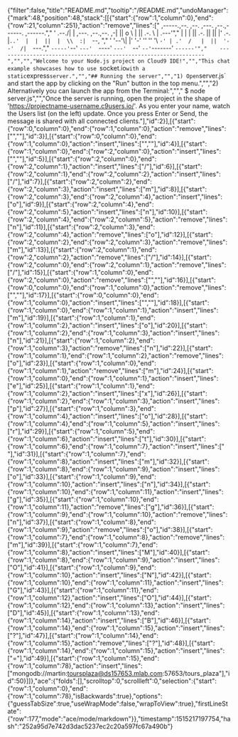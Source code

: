 {"filter":false,"title":"README.md","tooltip":"/README.md","undoManager":{"mark":48,"position":48,"stack":[[{"start":{"row":1,"column":0},"end":{"row":21,"column":251},"action":"remove","lines":["     ,-----.,--.                  ,--. ,---.   ,--.,------.  ,------.","    '  .--./|  | ,---. ,--.,--. ,-|  || o   \\  |  ||  .-.  \\ |  .---'","    |  |    |  || .-. ||  ||  |' .-. |`..'  |  |  ||  |  \\  :|  `--, ","    '  '--'\\|  |' '-' ''  ''  '\\ `-' | .'  /   |  ||  '--'  /|  `---.","     `-----'`--' `---'  `----'  `---'  `--'    `--'`-------' `------'","    ----------------------------------------------------------------- ","","","Welcome to your Node.js project on Cloud9 IDE!","","This chat example showcases how to use `socket.io` with a static `express` server.","","## Running the server","","1) Open `server.js` and start the app by clicking on the \"Run\" button in the top menu.","","2) Alternatively you can launch the app from the Terminal:","","    $ node server.js","","Once the server is running, open the project in the shape of 'https://projectname-username.c9users.io/'. As you enter your name, watch the Users list (on the left) update. Once you press Enter or Send, the message is shared with all connected clients."],"id":2}],[{"start":{"row":0,"column":0},"end":{"row":1,"column":0},"action":"remove","lines":["",""],"id":3}],[{"start":{"row":0,"column":0},"end":{"row":1,"column":0},"action":"insert","lines":["",""],"id":4}],[{"start":{"row":1,"column":0},"end":{"row":2,"column":0},"action":"insert","lines":["",""],"id":5}],[{"start":{"row":2,"column":0},"end":{"row":2,"column":1},"action":"insert","lines":["/"],"id":6}],[{"start":{"row":2,"column":1},"end":{"row":2,"column":2},"action":"insert","lines":["/"],"id":7}],[{"start":{"row":2,"column":2},"end":{"row":2,"column":3},"action":"insert","lines":["m"],"id":8}],[{"start":{"row":2,"column":3},"end":{"row":2,"column":4},"action":"insert","lines":["o"],"id":9}],[{"start":{"row":2,"column":4},"end":{"row":2,"column":5},"action":"insert","lines":["n"],"id":10}],[{"start":{"row":2,"column":4},"end":{"row":2,"column":5},"action":"remove","lines":["n"],"id":11}],[{"start":{"row":2,"column":3},"end":{"row":2,"column":4},"action":"remove","lines":["o"],"id":12}],[{"start":{"row":2,"column":2},"end":{"row":2,"column":3},"action":"remove","lines":["m"],"id":13}],[{"start":{"row":2,"column":1},"end":{"row":2,"column":2},"action":"remove","lines":["/"],"id":14}],[{"start":{"row":2,"column":0},"end":{"row":2,"column":1},"action":"remove","lines":["/"],"id":15}],[{"start":{"row":1,"column":0},"end":{"row":2,"column":0},"action":"remove","lines":["",""],"id":16}],[{"start":{"row":0,"column":0},"end":{"row":1,"column":0},"action":"remove","lines":["",""],"id":17}],[{"start":{"row":0,"column":0},"end":{"row":1,"column":0},"action":"insert","lines":["",""],"id":18}],[{"start":{"row":1,"column":0},"end":{"row":1,"column":1},"action":"insert","lines":["m"],"id":19}],[{"start":{"row":1,"column":1},"end":{"row":1,"column":2},"action":"insert","lines":["o"],"id":20}],[{"start":{"row":1,"column":2},"end":{"row":1,"column":3},"action":"insert","lines":["n"],"id":21}],[{"start":{"row":1,"column":2},"end":{"row":1,"column":3},"action":"remove","lines":["n"],"id":22}],[{"start":{"row":1,"column":1},"end":{"row":1,"column":2},"action":"remove","lines":["o"],"id":23}],[{"start":{"row":1,"column":0},"end":{"row":1,"column":1},"action":"remove","lines":["m"],"id":24}],[{"start":{"row":1,"column":0},"end":{"row":1,"column":1},"action":"insert","lines":["e"],"id":25}],[{"start":{"row":1,"column":1},"end":{"row":1,"column":2},"action":"insert","lines":["x"],"id":26}],[{"start":{"row":1,"column":2},"end":{"row":1,"column":3},"action":"insert","lines":["p"],"id":27}],[{"start":{"row":1,"column":3},"end":{"row":1,"column":4},"action":"insert","lines":["o"],"id":28}],[{"start":{"row":1,"column":4},"end":{"row":1,"column":5},"action":"insert","lines":["r"],"id":29}],[{"start":{"row":1,"column":5},"end":{"row":1,"column":6},"action":"insert","lines":["t"],"id":30}],[{"start":{"row":1,"column":6},"end":{"row":1,"column":7},"action":"insert","lines":[" "],"id":31}],[{"start":{"row":1,"column":7},"end":{"row":1,"column":8},"action":"insert","lines":["m"],"id":32}],[{"start":{"row":1,"column":8},"end":{"row":1,"column":9},"action":"insert","lines":["o"],"id":33}],[{"start":{"row":1,"column":9},"end":{"row":1,"column":10},"action":"insert","lines":["n"],"id":34}],[{"start":{"row":1,"column":10},"end":{"row":1,"column":11},"action":"insert","lines":["g"],"id":35}],[{"start":{"row":1,"column":10},"end":{"row":1,"column":11},"action":"remove","lines":["g"],"id":36}],[{"start":{"row":1,"column":9},"end":{"row":1,"column":10},"action":"remove","lines":["n"],"id":37}],[{"start":{"row":1,"column":8},"end":{"row":1,"column":9},"action":"remove","lines":["o"],"id":38}],[{"start":{"row":1,"column":7},"end":{"row":1,"column":8},"action":"remove","lines":["m"],"id":39}],[{"start":{"row":1,"column":7},"end":{"row":1,"column":8},"action":"insert","lines":["M"],"id":40}],[{"start":{"row":1,"column":8},"end":{"row":1,"column":9},"action":"insert","lines":["O"],"id":41}],[{"start":{"row":1,"column":9},"end":{"row":1,"column":10},"action":"insert","lines":["N"],"id":42}],[{"start":{"row":1,"column":10},"end":{"row":1,"column":11},"action":"insert","lines":["G"],"id":43}],[{"start":{"row":1,"column":11},"end":{"row":1,"column":12},"action":"insert","lines":["O"],"id":44}],[{"start":{"row":1,"column":12},"end":{"row":1,"column":13},"action":"insert","lines":["D"],"id":45}],[{"start":{"row":1,"column":13},"end":{"row":1,"column":14},"action":"insert","lines":["B"],"id":46}],[{"start":{"row":1,"column":14},"end":{"row":1,"column":15},"action":"insert","lines":["?"],"id":47}],[{"start":{"row":1,"column":14},"end":{"row":1,"column":15},"action":"remove","lines":["?"],"id":48}],[{"start":{"row":1,"column":14},"end":{"row":1,"column":15},"action":"insert","lines":["="],"id":49}],[{"start":{"row":1,"column":15},"end":{"row":1,"column":78},"action":"insert","lines":["mongodb://martin:toursplaza@ds157653.mlab.com:57653/tours_plaza"],"id":50}]]},"ace":{"folds":[],"scrolltop":0,"scrollleft":0,"selection":{"start":{"row":1,"column":0},"end":{"row":1,"column":78},"isBackwards":true},"options":{"guessTabSize":true,"useWrapMode":false,"wrapToView":true},"firstLineState":{"row":177,"mode":"ace/mode/markdown"}},"timestamp":1515217197754,"hash":"252a95d7e742d3dac5237ec2c20a597fc67a490b"}
